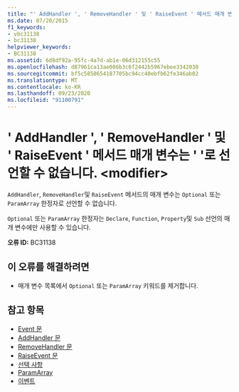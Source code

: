```yaml
---
title: "' AddHandler ', ' RemoveHandler ' 및 ' RaiseEvent ' 메서드 매개 변수는 ' '로 선언할 수 없습니다. <modifier>"
ms.date: 07/20/2015
f1_keywords:
- vbc31138
- bc31138
helpviewer_keywords:
- BC31138
ms.assetid: 6d8df92a-95fc-4a7d-ab1e-06d312155c55
ms.openlocfilehash: d87961ca13ae086b3c6f2442b5967ebee3342038
ms.sourcegitcommit: bf5c5850654187705bc94cc40ebfb62fe346ab02
ms.translationtype: MT
ms.contentlocale: ko-KR
ms.lasthandoff: 09/23/2020
ms.locfileid: "91100791"
---
```

# <a name="addhandler-removehandler-and-raiseevent-method-parameters-cannot-be-declared-modifier"></a>' AddHandler ', ' RemoveHandler ' 및 ' RaiseEvent ' 메서드 매개 변수는 ' '로 선언할 수 없습니다. \<modifier>

`AddHandler`, `RemoveHandler`및 `RaiseEvent` 메서드의 매개 변수는 `Optional` 또는 `ParamArray` 한정자로 선언할 수 없습니다.  
  
 `Optional` 또는 `ParamArray` 한정자는 `Declare`, `Function`, `Property`및 `Sub` 선언의 매개 변수에만 사용할 수 있습니다.  
  
 **오류 ID:** BC31138  
  
## <a name="to-correct-this-error"></a>이 오류를 해결하려면  
  
- 매개 변수 목록에서 `Optional` 또는 `ParamArray` 키워드를 제거합니다.  
  
## <a name="see-also"></a>참고 항목

- [Event 문](../language-reference/statements/event-statement.md)
- [AddHandler 문](../language-reference/statements/addhandler-statement.md)
- [RemoveHandler 문](../language-reference/statements/removehandler-statement.md)
- [RaiseEvent 문](../language-reference/statements/raiseevent-statement.md)
- [선택 사항](../language-reference/modifiers/optional.md)
- [ParamArray](../language-reference/modifiers/paramarray.md)
- [이벤트](../programming-guide/language-features/events/index.md)
